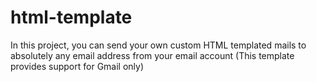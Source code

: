 # html-template
In this project, you can send your own custom HTML templated mails to absolutely any email address from your email account (This template provides support for Gmail only)
